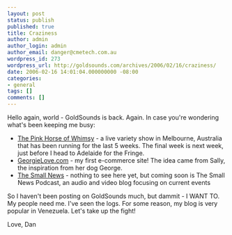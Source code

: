 ```yaml
---
layout: post
status: publish
published: true
title: Craziness
author: admin
author_login: admin
author_email: danger@cmetech.com.au
wordpress_id: 273
wordpress_url: http://goldsounds.com/archives/2006/02/16/craziness/
date: 2006-02-16 14:01:04.000000000 -08:00
categories:
- general
tags: []
comments: []
---
```

Hello again, world - GoldSounds is back. Again. In case you're wondering what's been keeping me busy:

<ul>
<li><a href="http://pinkhorseofwhimsy.com">The Pink Horse of Whimsy</a> - a live variety show in Melbourne, Australia that has been running for the last 5 weeks. The final week is next week, just before I head to Adelaide for the Fringe.</li>
<li><a href="http://georgielove.com">GeorgieLove.com</a> - my first e-commerce site! The idea came from Sally, the inspiration from her dog George.</li>
<li><a href="http://thesmallnews.com">The Small News</a> - nothing to see here yet, but coming soon is The Small News Podcast, an audio and video blog focusing on current events</li>
</ul>

So I haven't been posting on GoldSounds much, but dammit - I WANT TO. My people need me. I've seen the logs. For some reason, my blog is very popular in Venezuela. Let's take up the fight!

Love,
Dan

